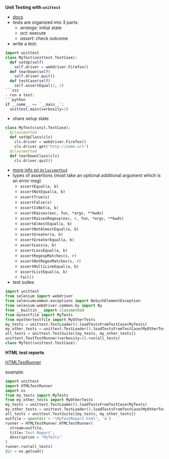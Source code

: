 **Unit Testing with `unittest`**

- [docs](http://docs.python.org/2/library/unittest.html)
- tests are organized into 3 parts:
  - _arrange_: initial state
  - _act_: execute
  - _assert_: check outcome
- write a test:  
```python
import unittest
class MyTest(unittest.TestCase):
  def setUp(self)
    self.driver = webdriver.Firefox()
  def tearDown(self)
    self.driver.quit()
  def testCase(self)
    self.assertEqual(2, 2)
```zzz
- run a test:  
```python
if __name__ == `__main__`:
  unittest.main(verbosity=2)
```
- share setup state  
```python
class MyTests(unit.TestCase):
  @classmethod
  def setUpClass(cls)
    cls.driver = webdriver.Firefox()
    cls.driver.get("http://some.url")
  @classmethod
  def tearDownClass(cls)
    cls.driver.quit()
```
- [more info on `@classmethod`](https://docs.python.org/2/library/functions.html#classmethod)
- types of assertions (most take an optional additional argument which is an error msg)
  - `assertEqual(a, b)`
  - `assertNotEqual(a, b)`
  - `assertTrue(x)`
  - `assertFalse(x)`
  - `assertIsNot(a, b)`
  - `assertRaises(exc, fun, *args, **kwds)`
  - `assertRaisesRegexp(exc, r, fun, *args, **kwds)`
  - `assertAlmostEqual(a, b)`
  - `assertNotAlmostEqual(a, b)`
  - `assertGreater(a, b)`
  - `assertGreaterEqual(a, b)`
  - `assertLess(a, b)`
  - `assertLessEqual(a, b)`
  - `assertRegexpMatches(s, r)`
  - `assertNotRegexMatches(s, r)`
  - `assertMultiLineEqual(a, b)`
  - `assertListEqual(a, b)`
  - `fail()`
- test suites  
```python
import unittest
from selenium import webdriver
from seleniumcommon.exceptions import NoSuchElementException
from selenium.webdriver.common.by import By
from __builtin__ import classmethod
from mytestfile import MyTests
from myothertestfile import MyOtherTests
my_tests = unittest.TestLoader().loadTestsFromTestCase(MyTests)
my_other_tests = unittest.TestLoader().loadTestsFromTestCase(MyOtherTest)
all_tests = unittest.TestSuite([my_tests, my_other_tests])
unittest.TextTestRunner(verbosity=2).run(all_tests)
class MyTest(unittest.TestCase):
```

**HTML test reports**

[HTMLTestRunner](http://pypi.python.org/pypi/HTMLTestRunner)

example:  
```python
import unittest
import HTMLTestRunner
import os
from my_tests import MyTests
from my_other_tests import MyOtherTests
my_tests = unittest.TestLoader().loadTestsFromTestCase(MyTests)
my_other_tests = unittest.TestLoader().loadTestsFromTestCase(MyOtherTests)
all_tests = unittest.TestSuite([my_tests, my_other_tests])
outfile = open(dir + "\MyTestReport.html", 'w')
runner = HTMLTestRunner.HTMLTestRunner(
  stream=outfile,
  title='Test Report',
  description = "MyTests"
)
runner.run(all_tests)
dir = os.getcwd()

```
